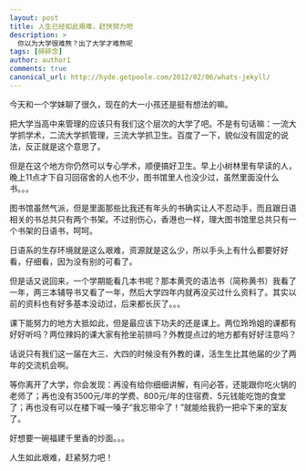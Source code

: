 ```yaml
---
layout: post
title: 人生已经如此艰难，赶快努力吧
description: >
  你以为大学很难熬？出了大学才难熬呢
tags: [碎碎念]
author: author1
comments: true
canonical_url: http://hyde.getpoole.com/2012/02/06/whats-jekyll/
---
```


今天和一个学妹聊了很久，现在的大一小孩还是挺有想法的嘛。

把大学当高中来管理的应该只有我们这个层次的大学了吧。不是有句话嘛：一流大学抓学术，二流大学抓管理，三流大学抓卫生。百度了一下，貌似没有固定的说法，反正就是这个意思了。

但是在这个地方你仍然可以专心学术，顺便搞好卫生。早上小树林里有早读的人，晚上11点才下自习回宿舍的人也不少，图书馆里人也没少过，虽然里面没什么书。。。

图书馆虽然气派，但是里面那些比我还有年头的书确实让人不忍动手，而且跟日语相关的书总共只有两个书架。不过别伤心，香港也一样，理大图书馆里总共只有一个书架的日语书，呵呵。

日语系的生存环境就是这么艰难，资源就是这么少，所以手头上有什么都要好好看，仔细看，因为没有别的可看了。

但是话又说回来，一个学期能看几本书呢？那本黄壳的语法书（简称黄书）我看了一年，两三本辅导书又看了一年，然后大学四年内就再没买过什么资料了。其实以前的资料也有好多基本没动过，后来都长灰了。。。 

课下能努力的地方大抵如此，但是最应该下功夫的还是课上。两位玲玲姐的课都有好好听吗？两位辣妈的课大家有抢坐前排吗？外教提点过的地方都有好好注意吗？

话说只有我们这一届在大三、大四的时候没有外教的课，活生生比其他届的少了两年的交流机会啊。

等你离开了大学，你会发现：再没有给你细细讲解，有问必答，还能跟你吃火锅的老师了；再也没有3500元/年的学费、800元/年的住宿费、5元钱能吃饱的食堂了；再也没有可以在楼下喊一嗓子“我忘带伞了！”就能给我扔一把伞下来的室友了。

好想要一碗福建千里香的炒面。。。 

人生如此艰难，赶紧努力吧！ 